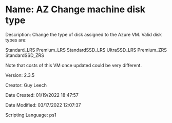 ﻿# Name: AZ Change machine disk type

Description: Change the type of disk assigned to the Azure VM. Valid disk types are:

  Standard_LRS
  Premium_LRS
  StandardSSD_LRS
  UltraSSD_LRS
  Premium_ZRS
  StandardSSD_ZRS

Note that costs of this VM once updated could be very different.

Version: 2.3.5

Creator: Guy Leech

Date Created: 01/19/2022 18:47:57

Date Modified: 03/17/2022 12:07:37

Scripting Language: ps1

